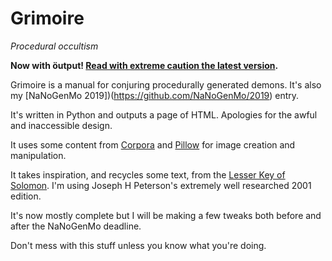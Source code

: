 # Grimoire
*Procedural occultism*

**Now with öutput! [Read with extreme caution the latest version](https://splendid-snail.github.io/grimoire/).**

Grimoire is a manual for conjuring procedurally generated demons. It's also my [NaNoGenMo 2019])(https://github.com/NaNoGenMo/2019) entry.

It's written in Python and outputs a page of HTML. Apologies for the awful and inaccessible design.

It uses some content from [Corpora](https://github.com/dariusk/corpora) and [Pillow](https://python-pillow.org/) for image creation and manipulation.

It takes inspiration, and recycles some text, from the [Lesser Key of Solomon](https://en.wikipedia.org/wiki/Lesser_Key_of_Solomon). I'm using Joseph H Peterson's extremely well researched 2001 edition.

It's now mostly complete but I will be making a few tweaks both before and after the NaNoGenMo deadline.

Don't mess with this stuff unless you know what you're doing.
